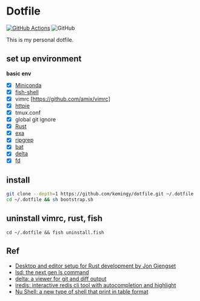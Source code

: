 # Dotfile

[![GitHub Actions](https://github.com/kemingy/dotfile/workflows/CI/badge.svg)](https://github.com/kemingy/dotfile/actions)
![GitHub](https://img.shields.io/github/license/kemingy/dotfile)


This is my personal dotfile.

## set up environment

**basic env**

- [x] [Miniconda](https://docs.conda.io/en/latest/miniconda.html)
- [x] [fish-shell](https://fishshell.com)
- [x] vimrc [https://github.com/amix/vimrc]
- [x] [httpie](https://github.com/jakubroztocil/httpie)
- [x] tmux.conf
- [x] global git ignore
- [x] [Rust](https://www.rust-lang.org/)
- [x] [exa](https://github.com/ogham/exa)
- [x] [ripgrep](https://github.com/BurntSushi/ripgrep)
- [x] [bat](https://github.com/sharkdp/bat)
- [x] [delta](https://github.com/dandavison/delta)
- [x] [fd](https://github.com/sharkdp/fd)

## install

```sh
git clone --depth=1 https://github.com/kemingy/dotfile.git ~/.dotfile
cd ~/.dotfile && sh bootstrap.sh
```

## uninstall vimrc, rust, fish

`cd ~/.dotfile && fish uninstall.fish`

## Ref

* [Desktop and editor setup for Rust development by Jon Gjengset](https://youtu.be/ycMiMDHopNc)
* [lsd: the next gen ls command](https://github.com/Peltoche/lsd)
* [delta: a viewer for git and diff output](https://github.com/dandavison/delta)
* [iredis: interactive redis cli tool with autocompletion and highlight](https://github.com/laixintao/iredis)
* [Nu Shell: a new type of shell that print in table format](https://github.com/nushell/nushell)
